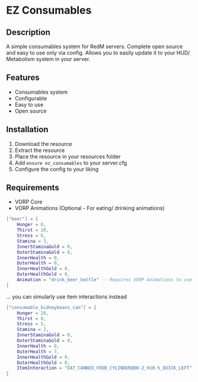 # EZ Consumables

## Description
A simple consumables system for RedM servers. Complete open source and easy to use only via config. Allows you to easily update it to your HUD/ Metabolism system in your server.

## Features
- Consumables system
- Configurable
- Easy to use
- Open source

## Installation
1. Download the resource
2. Extract the resource
3. Place the resource in your resources folder
4. Add `ensure ez_consumables` to your server.cfg
5. Configure the config to your liking

## Requirements
- VORP Core
- VORP Animations (Optional - For eating/ drinking animations)
```lua
["beer"] = {
    Hunger = 0,
    Thirst = 20,
    Stress = 6,
    Stamina = 3,
    InnerStaminaGold = 0,
    OuterStaminaGold = 0,
    InnerHealth = 0,
    OuterHealth = 0,
    InnerHealthGold = 0,
    OuterHealthGold = 0,
    Animation = "drink_beer_bottle" -- Requires VORP Animations to use named animations. Make sure the animation exists in the VORP Animations config.
}
```
... you can simularly use item interactions instead
```lua
["consumable_kidneybeans_can"] = {
    Hunger = 20,
    Thirst = 0,
    Stress = 5,
    Stamina = 2,
    InnerStaminaGold = 0,
    OuterStaminaGold = 0,
    InnerHealth = 0,
    OuterHealth = 7,
    InnerHealthGold = 0,
    OuterHealthGold = 0,
    ItemInteraction = "EAT_CANNED_FOOD_CYLINDER@D8-2_H10-5_QUICK_LEFT"
}
```


